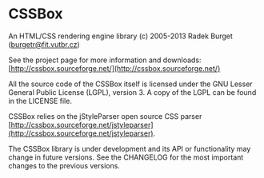 CSSBox
======
An HTML/CSS rendering engine library
(c) 2005-2013 Radek Burget (burgetr@fit.vutbr.cz)

See the project page for more information and downloads:
[http://cssbox.sourceforge.net/](http://cssbox.sourceforge.net/)

All the source code of the CSSBox itself is licensed under the GNU Lesser General
Public License (LGPL), version 3. A copy of the LGPL can be found 
in the LICENSE file.

CSSBox relies on the jStyleParser open source CSS parser 
[http://cssbox.sourceforge.net/jstyleparser](http://cssbox.sourceforge.net/jstyleparser).

The CSSBox library is under development and its API or functionality may change in future versions.
See the CHANGELOG for the most important changes to the previous versions.
